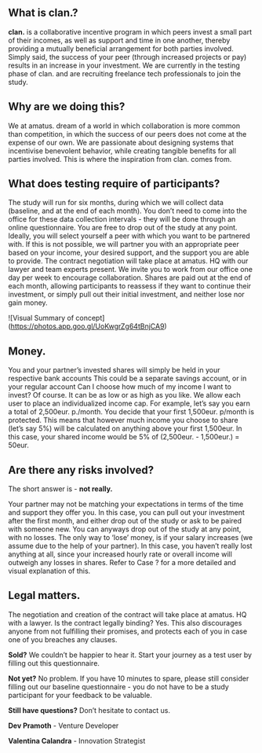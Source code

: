## What is clan.?
**clan.** is a collaborative incentive program in which peers invest a small part of their incomes, as well as support and time in one another, thereby providing a mutually beneficial arrangement for both parties involved. Simply said, the success of your peer (through increased projects or pay) results in an increase in your investment. We are currently in the testing phase of clan. and are recruiting freelance tech professionals to join the study.



## Why are we doing this?
We at amatus. dream of a world in which collaboration is more common than competition, in which the success of our peers does not come at the expense of our own. We are passionate about designing systems that incentivise benevolent behavior, while creating tangible benefits for all parties involved. This is where the inspiration from clan. comes from. 



## What does testing require of participants?
The study will run for six months, during which we will collect data (baseline, and at the end of each month).
You don’t need to come into the office for these data collection intervals - they will be done through an online questionnaire.
You are free to drop out of the study at any point.
Ideally, you will select yourself a peer with which you want to be partnered with. If this is not possible, we will partner you with an appropriate peer based on your income, your desired support, and the support you are able to provide.
The contract negotiation will take place at amatus. HQ with our lawyer and team experts present. 
We invite you to work from our office one day per week to encourage collaboration. 
Shares are paid out at the end of each month, allowing participants to reassess if they want to continue their investment, or simply pull out their initial investment, and neither lose nor gain money. 

![Visual Summary of concept] (https://photos.app.goo.gl/UoKwgrZg64tBnjCA9)

## Money.
You and your partner’s invested shares will simply be held in your respective bank accounts
This could be a separate savings account, or in your regular account
Can I choose how much of my income I want to invest? Of course. It can be as low or as high as you like. 
We allow each user to place an individualized income cap. For example, let’s say you earn a total of 2,500eur. p./month. You decide that your first 1,500eur. p/month is protected. This means that however much income you choose to share (let’s say 5%) will be calculated on anything above your first 1,500eur. In this case, your shared income would be 5% of (2,500eur. - 1,500eur.) = 50eur. 



## Are there any risks involved?
The short answer is - **not really.**

Your partner may not be matching your expectations in terms of the time and support they offer you. In this case, you can pull out your investment after the first month, and either drop out of the study or ask to be paired with someone new. 
You can anyways drop out of the study at any point, with no losses. 
The only way to ‘lose’ money, is if your salary increases (we assume due to the help of your partner). In this case, you haven’t really lost anything at all, since your increased hourly rate or overall income will outweigh any losses in shares. Refer to Case ? for a more detailed and visual explanation of this.


## Legal matters.
The negotiation and creation of the contract will take place at amatus. HQ with a lawyer.
Is the contract legally binding? Yes. This also discourages anyone from not fulfilling their promises, and protects each of you in case one of you breaches any clauses. 

**Sold?**
We couldn’t be happier to hear it. Start your journey as a test user by filling out this questionnaire. 

**Not yet?**
No problem. If you have 10 minutes to spare, please still consider filling out our baseline questionnaire - you do not have to be a study participant for your feedback to be valuable. 

**Still have questions?** Don’t hesitate to contact us. 

**Dev Pramoth** - Venture Developer

**Valentina Calandra** - Innovation Strategist

